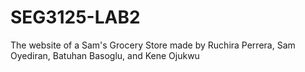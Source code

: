 # SEG3125-LAB2

The website of a Sam's Grocery Store made by Ruchira Perrera, Sam Oyediran, Batuhan Basoglu, and Kene Ojukwu
